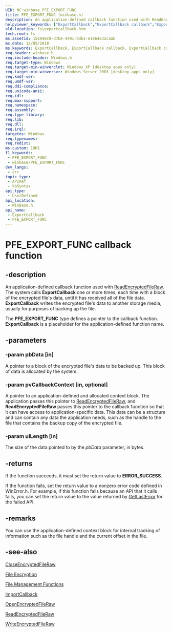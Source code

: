 ```yaml
---
UID: NC:winbase.PFE_EXPORT_FUNC
title: PFE_EXPORT_FUNC (winbase.h)
description: An application-defined callback function used with ReadEncryptedFileRaw.
helpviewer_keywords: ["ExportCallback","ExportCallback callback","ExportCallback callback function [Files]","PFE_EXPORT_FUNC","PFE_EXPORT_FUNC callback function [Files]","base.exportcallback","fs.exportcallback","winbase/ExportCallback","winbase/PFE_EXPORT_FUNC"]
old-location: fs\exportcallback.htm
tech.root: fs
ms.assetid: 156948c9-d7b4-4491-bdb1-e1864a32caab
ms.date: 12/05/2018
ms.keywords: ExportCallback, ExportCallback callback, ExportCallback callback function [Files], PFE_EXPORT_FUNC, PFE_EXPORT_FUNC callback function [Files], base.exportcallback, fs.exportcallback, winbase/ExportCallback, winbase/PFE_EXPORT_FUNC
req.header: winbase.h
req.include-header: Windows.h
req.target-type: Windows
req.target-min-winverclnt: Windows XP [desktop apps only]
req.target-min-winversvr: Windows Server 2003 [desktop apps only]
req.kmdf-ver: 
req.umdf-ver: 
req.ddi-compliance: 
req.unicode-ansi: 
req.idl: 
req.max-support: 
req.namespace: 
req.assembly: 
req.type-library: 
req.lib: 
req.dll: 
req.irql: 
targetos: Windows
req.typenames: 
req.redist: 
ms.custom: 19H1
f1_keywords:
 - PFE_EXPORT_FUNC
 - winbase/PFE_EXPORT_FUNC
dev_langs:
 - c++
topic_type:
 - APIRef
 - kbSyntax
api_type:
 - UserDefined
api_location:
 - WinBase.h
api_name:
 - ExportCallback
 - PFE_EXPORT_FUNC
---
```


# PFE_EXPORT_FUNC callback function


## -description

An application-defined callback function used with 
    <a href="https://docs.microsoft.com/windows/desktop/api/winbase/nf-winbase-readencryptedfileraw">ReadEncryptedFileRaw</a>. The system calls 
    <b>ExportCallback</b> one or more times, each time with a block 
    of the encrypted file's data, until it has received all of the file data. 
    <b>ExportCallback</b> writes the encrypted file's data to 
    another storage media, usually for purposes of backing up the file.

The <b>PFE_EXPORT_FUNC</b> type defines a pointer to the callback function. 
    <b>ExportCallback</b> is a placeholder for the 
    application-defined function name.

## -parameters

### -param pbData [in]

A pointer to a block of the encrypted file's data to be backed up. This block of data is allocated by the 
      system.

### -param pvCallbackContext [in, optional]

A pointer to an application-defined and allocated context block. The application passes this pointer to 
      <a href="https://docs.microsoft.com/windows/desktop/api/winbase/nf-winbase-readencryptedfileraw">ReadEncryptedFileRaw</a>, and 
      <b>ReadEncryptedFileRaw</b> passes this pointer to the 
      callback function so that it can have access to application-specific data. This data can be a structure and can 
      contain any data the application needs, such as the handle to the file that contains the backup copy of the 
      encrypted file.

### -param ulLength [in]

The size of the data pointed to by the <i>pbData</i> parameter, in bytes.

## -returns

If the function succeeds, it must set the return value to <b>ERROR_SUCCESS</b>.

If the function fails, set the return value to a nonzero error code defined in WinError.h. For 
       example, if this function fails because an API that it calls fails, you can set the return value to the value 
       returned by <a href="https://docs.microsoft.com/windows/desktop/api/errhandlingapi/nf-errhandlingapi-getlasterror">GetLastError</a> for the failed API.

## -remarks

You can use the application-defined context block for internal tracking of information such as the file handle 
     and the current offset in the file.

## -see-also

<a href="https://docs.microsoft.com/windows/desktop/api/winbase/nf-winbase-closeencryptedfileraw">CloseEncryptedFileRaw</a>



<a href="https://docs.microsoft.com/windows/desktop/FileIO/file-encryption">File Encryption</a>



<a href="https://docs.microsoft.com/windows/desktop/FileIO/file-management-functions">File Management Functions</a>



<a href="https://docs.microsoft.com/windows/desktop/api/winbase/nc-winbase-pfe_import_func">ImportCallback</a>



<a href="https://docs.microsoft.com/windows/desktop/api/winbase/nf-winbase-openencryptedfilerawa">OpenEncryptedFileRaw</a>



<a href="https://docs.microsoft.com/windows/desktop/api/winbase/nf-winbase-readencryptedfileraw">ReadEncryptedFileRaw</a>



<a href="https://docs.microsoft.com/windows/desktop/api/winbase/nf-winbase-writeencryptedfileraw">WriteEncryptedFileRaw</a>

